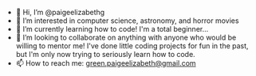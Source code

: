 - 👋 Hi, I’m @paigeelizabethg
- 👀 I’m interested in computer science, astronomy, and horror movies
- 🌱 I’m currently learning how to code! I'm a total beginner...
- 💞️ I’m looking to collaborate on anything with anyone who would be willing to mentor me! I've done little coding projects for fun in the past, but I'm only now trying to seriously learn how to code.
- 📫 How to reach me: green.paigeelizabeth@gmail.com

<!---
paigeelizabethg/paigeelizabethg is a ✨ special ✨ repository because its `README.md` (this file) appears on your GitHub profile.
You can click the Preview link to take a look at your changes.
--->
